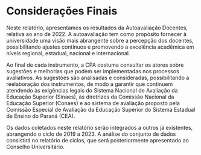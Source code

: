 # Considerações Finais 

 Neste relatório, apresentamos os resultados da Autoavaliação Docentes, relativa ao ano de 2022. A autoavaliação tem como propósito fornecer à universidade uma visão mais abrangente sobre a percepção dos docentes, possibilitando ajustes contínuos e promovendo a excelência acadêmica em níveis regional, estadual, nacional e internacional.

Ao final de cada instrumento, a CPA costuma consultar os atores sobre sugestões e melhorias que podem ser implementadas nos processos avaliativos. As sugestões são analisadas e consideradas, possibilitando a reelaboração dos instrumentos, de modo a garantir que continuem atendendo às exigências legais do Sistema Nacional de Avaliação da Educação Superior (Sinaes), às diretrizes da Comissão Nacional da Educação Superior (Conaes) e ao sistema de avaliação proposto pela Comissão Especial de Avaliação da Educação Superior do Sistema Estadual de Ensino do Paraná (CEA). 

Os dados coletados neste relatório serão integrados a outros já existentes, abrangendo o ciclo de 2019 a 2023. A análise do conjunto de dados consistirá no relatório de ciclos, que será posteriormente apresentado ao Conselho Universitário.